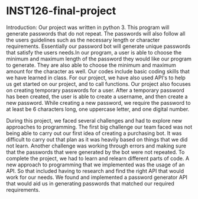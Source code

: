 # INST126-final-project
Introduction:
	Our project was written in python 3. This program will generate passwords that do not repeat. The passwords will also follow all the users guidelines such as the necessary length or character requirements. Essentially our password bot will generate unique passwords that satisfy the users needs.In our program, a user is able to choose the minimum and maximum length of the password they would like our program to generate. They are also able to choose the minimum and maximum amount for the character as well. Our codes include basic coding skills that we have learned in class. For our project, we have also used API's to help us get started on our project, and to call functions. Our project also focuses on creating temporary passwords for a user. After a temporary password has been created, the user is able to create a username, and then create a new password. While creating a new password, we require the password to at least be 6 characters long, one uppercase letter, and one digital number.

During this project, we faced several challenges and had to explore new approaches to programming. The first big challenge our team faced was not being able to carry out our first idea of creating a purchasing bot. It was difficult to carry out that plan as it was heavily based on things that we did not learn. Another challenge was working through errors and making sure that the passwords that were generated by the bot were not repeated. To complete the project, we had to learn and relearn different parts of code. A new approach to programming that we implemented was the usage of an API. So that included having to research and find the right API that would work for our needs. We found and implemented a password generator API that would aid us in generating passwords that matched our required requirements. 


